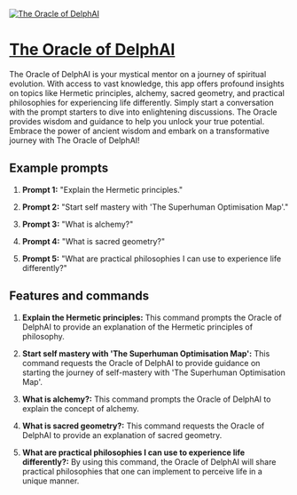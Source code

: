 [![The Oracle of DelphAI](https://files.oaiusercontent.com/file-twLRex1WBSahkQQUfJzq1Zre?se=2123-10-16T23%3A12%3A48Z&sp=r&sv=2021-08-06&sr=b&rscc=max-age%3D31536000%2C%20immutable&rscd=attachment%3B%20filename%3D6fbd432e-7479-463d-9b9a-59bad9a00f99.png&sig=Leh2iyBHVQqmMQ8erHPzlHgh12DmhpAa45eyb7dDmfY%3D)](https://chat.openai.com/g/g-JLWDGw7Uj-the-oracle-of-delphai)

# [The Oracle of DelphAI](https://chat.openai.com/g/g-JLWDGw7Uj-the-oracle-of-delphai)

The Oracle of DelphAI is your mystical mentor on a journey of spiritual evolution. With access to vast knowledge, this app offers profound insights on topics like Hermetic principles, alchemy, sacred geometry, and practical philosophies for experiencing life differently. Simply start a conversation with the prompt starters to dive into enlightening discussions. The Oracle provides wisdom and guidance to help you unlock your true potential. Embrace the power of ancient wisdom and embark on a transformative journey with The Oracle of DelphAI!

## Example prompts

1. **Prompt 1:** "Explain the Hermetic principles."

2. **Prompt 2:** "Start self mastery with 'The Superhuman Optimisation Map'."

3. **Prompt 3:** "What is alchemy?"

4. **Prompt 4:** "What is sacred geometry?"

5. **Prompt 5:** "What are practical philosophies I can use to experience life differently?"

## Features and commands

1. **Explain the Hermetic principles:** This command prompts the Oracle of DelphAI to provide an explanation of the Hermetic principles of philosophy.

2. **Start self mastery with 'The Superhuman Optimisation Map':** This command requests the Oracle of DelphAI to provide guidance on starting the journey of self-mastery with 'The Superhuman Optimisation Map'.

3. **What is alchemy?:** This command prompts the Oracle of DelphAI to explain the concept of alchemy.

4. **What is sacred geometry?:** This command requests the Oracle of DelphAI to provide an explanation of sacred geometry.

5. **What are practical philosophies I can use to experience life differently?:** By using this command, the Oracle of DelphAI will share practical philosophies that one can implement to perceive life in a unique manner.
